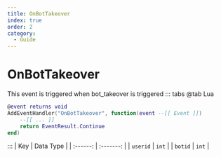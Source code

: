 ```yaml
---
title: OnBotTakeover
index: true
order: 2
category:
  - Guide
---
```


# OnBotTakeover
This event is triggered when bot_takeover is triggered
::: tabs
@tab Lua
```lua
@event returns void
AddEventHandler("OnBotTakeover", function(event --[[ Event ]])
    --[[ ... ]]
    return EventResult.Continue
end)
```

:::
|    Key   | Data Type |
| :------: | :-------: |
| `userid` |   `int`   |
|  `botid` |   `int`   |